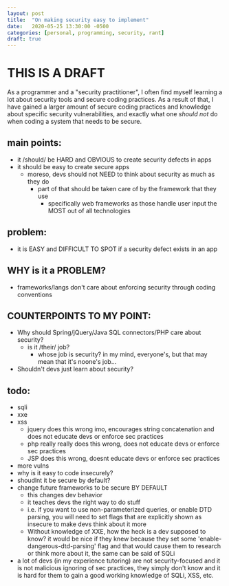 ```yaml
---
layout: post
title:  "On making security easy to implement"
date:   2020-05-25 13:30:00 -0500
categories: [personal, programming, security, rant]
draft: true
---
```


# THIS IS A DRAFT

As a programmer and a "security practitioner", I often find myself learning a lot about security tools and secure coding
practices. As a result of that, I have gained a larger amount of secure coding practices and knowledge about specific
security vulnerabilities, and exactly what one *should not* do when coding a system that needs to be secure.

## main points:
-   it /should/ be HARD and OBVIOUS to create security defects in apps
-   it should be easy to create secure apps
    -   moreso, devs should not NEED to think about security as much as they do
        -   part of that should be taken care of by the framework that they use
            -   specifically web frameworks as those handle user input the MOST out of all technologies

## problem:
-   it is EASY and DIFFICULT TO SPOT if a security defect exists in an app

## WHY is it a PROBLEM?
-   frameworks/langs don't care about enforcing security through coding conventions

## COUNTERPOINTS TO MY POINT:
-   Why should Spring/jQuery/Java SQL connectors/PHP care about security?
    -   is it /their/ job?
        -   whose job is security? in my mind, everyone's, but that may mean that it's noone's job...
-   Shouldn't devs just learn about security?

## todo:

-   sqli
-   xxe
-   xss
    -   jquery does this wrong imo, encourages string concatenation and does not educate devs or enforce sec practices
    -   php really really does this wrong, does not educate devs or enforce sec practices
    -   JSP does this wrong, doesnt educate devs or enforce sec practices
-   more vulns
-   why is it easy to code insecurely?
-   shoudlnt it be secure by default?
-   change future frameworks to be secure BY DEFAULT
    -   this changes dev behavior
    -   it teaches devs the right way to do stuff
    -   i.e. if you want to use non-parameterized queries, or enable DTD parsing, you will need to set flags that are 
        explicitly shown as insecure to make devs think about it more
    -   Without knowledge of XXE, how the heck is a dev supposed to know? it would be nice if they knew because they
        set some 'enable-dangerous-dtd-parsing' flag and that would cause them to research or think more about it, the
        same can be said of SQLi
-   a lot of devs (in my experience tutoring) are not security-focused and it is not malicious ignoring of sec practices,
    they simply don't know and it is hard for them to gain a good working knowledge of SQLi, XSS, etc. 
